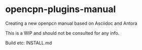 # opencpn-plugins-manual
Creating a new openpcn manual based on Asciidoc and Antora

This is a WIP and should not be consulted for any info.

Build etc: INSTALL.md
